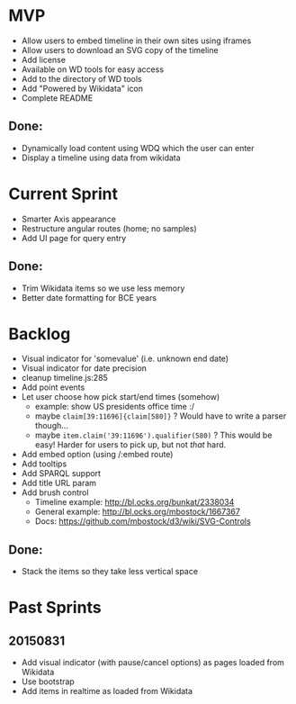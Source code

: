# MVP
* Allow users to embed timeline in their own sites using iframes
* Allow users to download an SVG copy of the timeline
* Add license
* Available on WD tools for easy access
* Add to the directory of WD tools
* Add "Powered by Wikidata" icon
* Complete README
## Done:
* Dynamically load content using WDQ which the user can enter
* Display a timeline using data from wikidata

# Current Sprint
* Smarter Axis appearance
* Restructure angular routes (home; no samples)
* Add UI page for query entry
## Done:
* Trim Wikidata items so we use less memory
* Better date formatting for BCE years

# Backlog
* Visual indicator for 'somevalue' (i.e. unknown end date)
* Visual indicator for date precision
* cleanup timeline.js:285
* Add point events
* Let user choose how pick start/end times (somehow)
  * example: show US presidents office time :/
  * maybe `claim[39:11696]{claim[580]}` ? Would have to write a parser though...
  * maybe `item.claim('39:11696').qualifier(580)` ? This would be easy! Harder for users to pick up, but not *that* hard.
* Add embed option (using /:embed route)
* Add tooltips
* Add SPARQL support
* Add title URL param
* Add brush control
  * Timeline example: http://bl.ocks.org/bunkat/2338034
  * General example: http://bl.ocks.org/mbostock/1667367
  * Docs: https://github.com/mbostock/d3/wiki/SVG-Controls

## Done:
* Stack the items so they take less vertical space

# Past Sprints
## 20150831
* Add visual indicator (with pause/cancel options) as pages loaded from Wikidata
* Use bootstrap
* Add items in realtime as loaded from Wikidata

